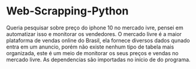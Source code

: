 # Web-Scrapping-Python

Queria pesquisar sobre preço do iphone 10 no mercado ivre, pensei em automatizar isso e monitorar os vendedores. 
O mercado livre é a maior plataforma de vendas online do Brasil, ela fornece diversos dados qunado entra em um 
anuncio, porém não existe nenhum tipo de tabela mais organizada, este é um meio de monitorar os seus preços 
e vendas no mercado livre.
As dependencias são importadas no início de do programa.
